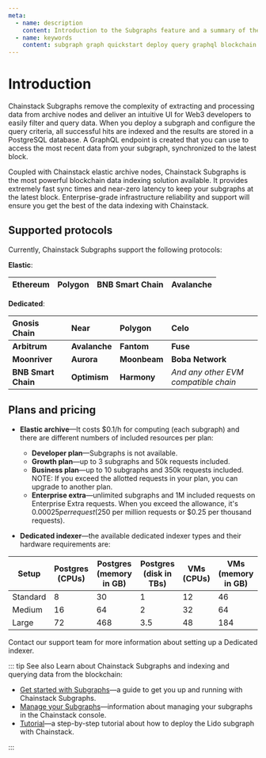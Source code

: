 ```yaml
---
meta:
  - name: description
    content: Introduction to the Subgraphs feature and a summary of the section of the documentation.
  - name: keywords
    content: subgraph graph quickstart deploy query graphql blockchain node network
---
```


# Introduction

Chainstack Subgraphs remove the complexity of extracting and processing data from archive nodes and deliver an intuitive UI for Web3 developers to easily filter and query data. When you deploy a subgraph and configure the query criteria, all successful hits are indexed and the results are stored in a PostgreSQL database. A GraphQL endpoint is created that you can use to access the most recent data from your subgraph, synchronized to the latest block.

Coupled with Chainstack elastic archive nodes, Chainstack Subgraphs is the most powerful blockchain data indexing solution available. It provides extremely fast sync times and near-zero latency to keep your subgraphs at the latest block. Enterprise-grade infrastructure reliability and support will ensure you get the best of the data indexing with Chainstack.

## Supported protocols

Currently, Chainstack Subgraphs support the following protocols:

**Elastic**:

| Ethereum    | Polygon     | BNB Smart Chain | Avalanche |
| :---------------- | :---------| :-------  | :---------- |

**Dedicated**:

| Gnosis Chain    | Near     | Polygon  | Celo        |
| :---------------- | :---------| :-------  | :---------- |
| **Arbitrum**        | **Avalanche** | **Fantom**   | **Fuse**        |
| **Moonriver**        | **Aurora**   | **Moonbeam** | **Boba Network**|
| **BNB Smart Chain** | **Optimism** | **Harmony**  | *And any other EVM compatible chain* |

## Plans and pricing

* **Elastic archive**—It costs $0.1/h for computing (each subgraph) and there are different numbers of included resources per plan:
  * **Developer plan**—Subgraphs is not available.
  * **Growth plan**—up to 3 subgraphs and 50k requests included.
  * **Business plan**—up to 10 subgraphs and 350k requests included. NOTE: If you exceed the allotted requests in your plan, you can upgrade to another plan.
  * **Enterprise extra**—unlimited subgraphs and 1M included requests on Enterprise Extra requests. When you exceed the allowance, it's $0.00025 per request ($250 per million requests or $0.25 per thousand requests).

* **Dedicated indexer**—the available dedicated indexer types and their hardware requirements are:

| Setup        | Postgres  (CPUs) | Postgres  (memory in GB) | Postgres  (disk in TBs) | VMs  (CPUs) | VMs  (memory in GB) |
| ------------ | ---------------- | ------------------------ | ----------------------  | ----------- | ------------------- |
| Standard     | 8                | 30                       | 1                       | 12          | 46                  |
| Medium       | 16               | 64                       | 2                       | 32          | 64                  |
| Large        | 72               | 468                      | 3.5                     | 48          | 184                 |

Contact our support team for more information about setting up a Dedicated indexer.

::: tip See also
Learn about Chainstack Subgraphs and indexing and querying data from the blockchain:

* [Get started with Subgraphs](/subgraphs/quickstart.md)—a guide to get you up and running with Chainstack Subgraphs.
* [Manage your Subgraphs](/subgraphs/manage-your-chainstack-subgraph.md)—information about managing your subgraphs in the Chainstack console.
* [Tutorial](/subgraphs/tutorial/README.md)—a step-by-step tutorial about how to deploy the Lido subgraph with Chainstack.

:::
